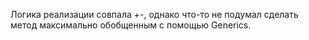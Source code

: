 Логика реализации совпала +-, однако что-то не подумал сделать метод максимально обобщенным с помощью Generics.
